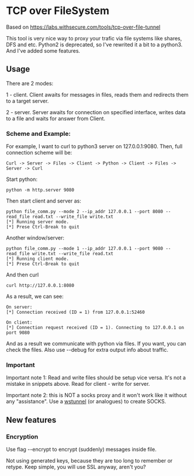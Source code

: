 # TCP over FileSystem

Based on https://labs.withsecure.com/tools/tcp-over-file-tunnel

This tool is very nice way to proxy your trafic via file systems like shares, DFS and etc. Python2 is deprecated, so I've rewrited it a bit to a python3. And I've added some features.

## Usage

There are 2 modes:

1 - client. Client awaits for messages in files, reads them and redirects them to a target server.

2 - server. Server awaits for connection on specified interface, writes data to a file and waits for answer from Client.


### Scheme and Example:

For example, I want to curl to python3 server on 127.0.0.1:9080. Then, full connection scheme will be:

```
Curl -> Server -> Files -> Client -> Python -> Client -> Files -> Server -> Curl
```

Start python:
```
python -m http.server 9080
```

Then start client and server as:

```
python file_comm.py --mode 2 --ip_addr 127.0.0.1 --port 8080 --read_file read.txt --write_file write.txt
[*] Running server mode.
[*] Prese Ctrl-Break to quit
```

Another window/server:

```
python file_comm.py --mode 1 --ip_addr 127.0.0.1 --port 9080 --read_file write.txt --write_file read.txt
[*] Running client mode.
[*] Prese Ctrl-Break to quit
```

And then curl

```
curl http://127.0.0.1:8080 
```

As a result, we can see:

```
On server:
[*] Connection received (ID = 1) from 127.0.0.1:52460

On client:
[*] Connection request received (ID = 1). Connecting to 127.0.0.1 on port 9080
```

And as a result we communicate with python via files. If you want, you can check the files. Also use --debug for extra output info about traffic.

### Important

Important note 1: Read and write files should be setup vice versa. It's not a mistake in snippets above. Read for client - write for server.

Important note 2: this is NOT a socks proxy and it won't work like it without any "assistance". Use a [wstunnel](https://github.com/erebe/wstunnel) (or analogues) to create SOCKS.

## New features

### Encryption

Use flag --encrypt to encrypt (suddenly) messages inside file.

Not using generated keys, because they are too long to remember or retype. Keep simple, you will use SSL anyway, aren't you?